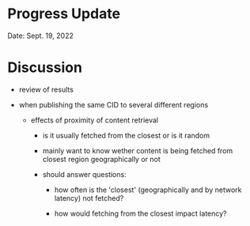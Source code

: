 # Progress Update

Date: Sept. 19, 2022

# Discussion

* review of results

* when publishing the same CID to several different regions

  * effects of proximity of content retrieval

    * is it usually fetched from the closest or is it random

    * mainly want to know wether content is being fetched from closest region geographically or not

    * should answer questions:

      * how often is the 'closest' (geographically and by network latency) not fetched?

      * how would fetching from the closest impact latency?
